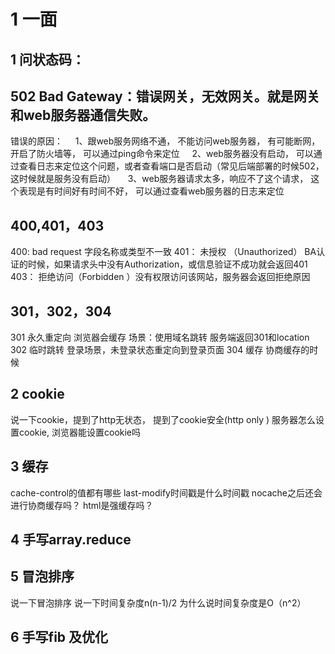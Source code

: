 # 1 一面
## 1 问状态码：
## 502 Bad Gateway：错误网关，无效网关。就是网关和web服务器通信失败。
错误的原因：
    1、跟web服务网络不通， 不能访问web服务器， 有可能断网， 开启了防火墙等， 可以通过ping命令来定位
    2、web服务器没有启动， 可以通过查看日志来定位这个问题，或者查看端口是否启动（常见后端部署的时候502，这时候就是服务没有启动）
    3、web服务器请求太多，响应不了这个请求， 这个表现是有时间好有时间不好， 可以通过查看web服务器的日志来定位
## 400,401，403
400: bad request  字段名称或类型不一致
401： 未授权 （Unauthorized） BA认证的时候，如果请求头中没有Authorization，或信息验证不成功就会返回401
403： 拒绝访问（Forbidden ）没有权限访问该网站，服务器会返回拒绝原因
## 301，302，304
301 永久重定向 浏览器会缓存 场景：使用域名跳转   服务端返回301和location
302 临时跳转  登录场景，未登录状态重定向到登录页面
304 缓存  协商缓存的时候
## 2 cookie
说一下cookie，提到了http无状态，
提到了cookie安全(http only )
服务器怎么设置cookie,
浏览器能设置cookie吗
## 3 缓存
cache-control的值都有哪些
last-modify时间戳是什么时间戳
nocache之后还会进行协商缓存吗？
html是强缓存吗？
## 4 手写array.reduce 
## 5 冒泡排序
说一下冒泡排序
说一下时间复杂度n(n-1)/2
为什么说时间复杂度是O（n^2）
## 6 手写fib 及优化

